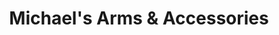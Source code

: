 ---
title: "Michael's Arms & Accessories"
url: /edwardsville/michaels-arms-und-accessories/
shop: Waffen
---